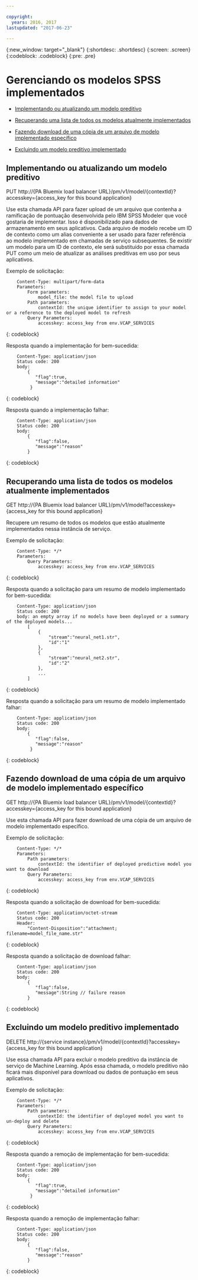 ```yaml
---

copyright:
  years: 2016, 2017
lastupdated: "2017-06-23"

---
```


{:new_window: target="_blank"}
{:shortdesc: .shortdesc}
{:screen: .screen}
{:codeblock: .codeblock}
{:pre: .pre}

# Gerenciando os modelos SPSS implementados


*  [Implementando ou atualizando um modelo preditivo](#deploying-or-refreshing-a-predictive-model)

*  [Recuperando uma lista de todos os modelos atualmente implementados](#retrieving-a-list-of-all-currently-deployed-models)

*  [Fazendo download de uma cópia de um arquivo de modelo implementado específico](#downloading-a-copy-of-a-specific-deployed-model-file)

*  [Excluindo um modelo preditivo implementado](#deleting-a-deployed-predictive-model)

## Implementando ou atualizando um modelo preditivo

PUT http://{PA Bluemix load balancer
URL}/pm/v1/model/{contextId}?accesskey={access_key for this bound
application}

Use esta chamada API para fazer upload de um arquivo que contenha a ramificação de pontuação
desenvolvida pelo IBM SPSS Modeler que você gostaria de implementar.
Isso é disponibilizado para dados de armazenamento em seus aplicativos. Cada
arquivo de modelo recebe um ID de contexto como um alias conveniente a ser usado para
fazer referência ao modelo implementado em chamadas de serviço subsequentes. Se existir
um modelo para um ID de contexto, ele será substituído por essa chamada PUT como
um meio de atualizar as análises preditivas em uso por seus
aplicativos.

Exemplo de solicitação:

```
    Content-Type: multipart/form-data
    Parameters:
        Form parameters:
            model_file: the model file to upload
        Path parameters:
            contextId: the unique identifier to assign to your model or a reference to the deployed model to refresh
        Query Parameters:
            accesskey: access_key from env.VCAP_SERVICES
```
{: codeblock}

Resposta quando a implementação for bem-sucedida:

```
    Content-Type: application/json
    Status code: 200
    body:
        {
           "flag":true, 
           "message":"detailed information"  
         }
```
{: codeblock}

Resposta quando a implementação falhar:

```
    Content-Type: application/json
    Status code: 200
    body:
        {
           "flag":false, 
           "message":"reason"
        }
```
{: codeblock}

## Recuperando uma lista de todos os modelos atualmente implementados

GET http://{PA Bluemix load balancer
URL}/pm/v1/model?accesskey={access_key for this bound
application}

Recupere um resumo de todos os modelos que estão atualmente implementados nessa instância de serviço.

Exemplo de solicitação:

```
    Content-Type: */*
    Parameters:
        Query Parameters:
            accesskey: access_key from env.VCAP_SERVICES
```
{: codeblock}

Resposta quando a solicitação para um resumo de modelo implementado for bem-sucedida:

```
    Content-Type: application/json
    Status code: 200
    body: an empty array if no models have been deployed or a summary of the deployed models...
        [
            {
                "stream":"neural_net1.str",
                "id":"1"
            },
            {
                "stream":"neural_net2.str",
                "id":"2"
            },
            ...
        ]
```
{: codeblock}

Resposta quando a solicitação para um resumo de modelo implementado falhar:

```
    Content-Type: application/json
    Status code: 200
    body:
        {
           "flag":false, 
           "message":"reason"  
         }
```
{: codeblock}

## Fazendo download de uma cópia de um arquivo de modelo implementado específico

GET http://{PA Bluemix load balancer
URL}/pm/v1/model/{contextId}?accesskey={access_key for this bound
application}

Use esta chamada API para fazer download de uma cópia de um arquivo de modelo implementado específico.

Exemplo de solicitação:

```
    Content-Type: */*
    Parameters:
        Path parameters:
            contextId: the identifier of deployed predictive model you want to download
        Query Parameters:
            accesskey: access_key from env.VCAP_SERVICES
```
{: codeblock}

Resposta quando a solicitação de download for bem-sucedida:

```
    Content-Type: application/octet-stream
    Status code: 200
    Header:
        "Content-Disposition":"attachment; filename=model_file_name.str"
```
{: codeblock}

Resposta quando a solicitação de download falhar:

```
    Content-Type: application/json
    Status code: 200
    body:
        {
           "flag":false, 
           "message":String // failure reason 
        }
```
{: codeblock}

## Excluindo um modelo preditivo implementado

DELETE http://{service
instance}/pm/v1/model/{contextId}?accesskey={access_key for this
bound application}

Use essa chamada API para excluir o modelo preditivo da instância de serviço de
Machine Learning. Após essa
chamada, o modelo preditivo não ficará mais disponível para download ou dados de pontuação em seus aplicativos.

Exemplo de solicitação:

```
    Content-Type: */*
    Parameters:
        Path parameters:
            contextId: the identifier of deployed model you want to un-deploy and delete
        Query Parameters:
            accesskey: access_key from env.VCAP_SERVICES
```
{: codeblock}

Resposta quando a remoção de implementação for bem-sucedida:

```
    Content-Type: application/json
    Status code: 200
    body:
        {
           "flag":true, 
           "message":"detailed information"  
         }
```
{: codeblock}

Resposta quando a remoção de implementação falhar:

```
    Content-Type: application/json
    Status code: 200
    body:
        {
           "flag":false, 
           "message":"reason"
        }
```
{: codeblock}
